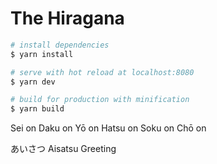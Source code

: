 # The Hiragana

```sh
# install dependencies
$ yarn install

# serve with hot reload at localhost:8080
$ yarn dev

# build for production with minification
$ yarn build
```


Sei on
Daku on
Yō on
Hatsu on
Soku on
Chō on

あいさつ
Aisatsu
Greeting
